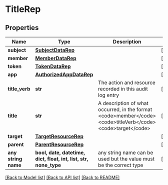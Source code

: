 # TitleRep


## Properties
Name | Type | Description | Notes
------------ | ------------- | ------------- | -------------
**subject** | [**SubjectDataRep**](SubjectDataRep.md) |  | [optional] 
**member** | [**MemberDataRep**](MemberDataRep.md) |  | [optional] 
**token** | [**TokenDataRep**](TokenDataRep.md) |  | [optional] 
**app** | [**AuthorizedAppDataRep**](AuthorizedAppDataRep.md) |  | [optional] 
**title_verb** | **str** | The action and resource recorded in this audit log entry | [optional] 
**title** | **str** | A description of what occurred, in the format &lt;code&gt;member&lt;/code&gt; &lt;code&gt;titleVerb&lt;/code&gt; &lt;code&gt;target&lt;/code&gt; | [optional] 
**target** | [**TargetResourceRep**](TargetResourceRep.md) |  | [optional] 
**parent** | [**ParentResourceRep**](ParentResourceRep.md) |  | [optional] 
**any string name** | **bool, date, datetime, dict, float, int, list, str, none_type** | any string name can be used but the value must be the correct type | [optional]

[[Back to Model list]](../README.md#documentation-for-models) [[Back to API list]](../README.md#documentation-for-api-endpoints) [[Back to README]](../README.md)


